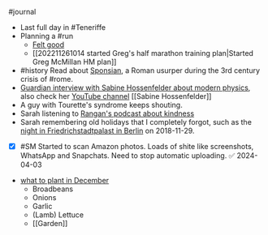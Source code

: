 
#journal 
- Last full day in #Teneriffe
- Planning a #run 
	- [Felt good](https://connect.garmin.com/modern/activity/10038387998?share_unique_id=3)
	- [[202211261014 started Greg's half marathon training plan|Started Greg McMillan HM plan]]
- #history Read about [Sponsian](https://theconversation.com/how-we-used-ancient-coins-to-show-a-fake-roman-emperor-was-real-195272), a Roman usurper during the 3rd century crisis of #rome. 
-  [Guardian interview with Sabine Hossenfelder about modern physics](https://www.theguardian.com/science/2022/nov/26/physicist-sabine-hossenfelder-there-are-quite-a-few-areas-where-physics-blurs-into-religion-multiverse?CMP=Share_AndroidApp_Other),  also check her [YouTube channel](https://youtube.com/@SabineHossenfelder) [[Sabine Hossenfelder]]
- A guy with Tourette's syndrome keeps shouting. 
- Sarah listening to [Rangan's podcast about kindness](https://drchatterjee.com/why-kindness-is-the-superpower-you-didnt-know-you-had-with-claudia-hammond/)
- Sarah remembering old holidays that I completely forgot, such as the [night in Friedrichstadtpalast in Berlin](https://photos.app.goo.gl/8xYH9fQzv6BAC5w86) on 2018-11-29.
- [x] #SM Started to scan Amazon photos. Loads of shite like screenshots, WhatsApp and Snapchats. Need to stop automatic uploading. ✅ 2024-04-03
- [what to plant in December](https://www.gardenersworld.com/plants/what-to-plant-december/)
	- Broadbeans 
	- Onions
	- Garlic
	- (Lamb) Lettuce
	- [[Garden]]
